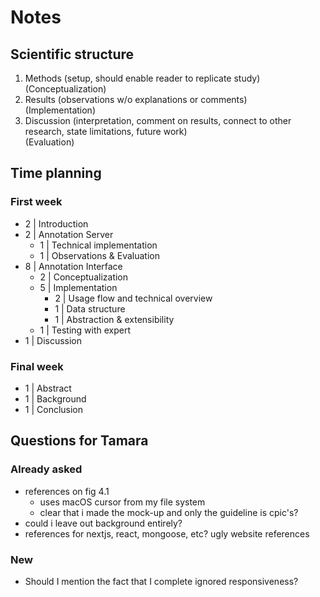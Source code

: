 # Notes

## Scientific structure

1. Methods (setup, should enable reader to replicate study) \
   (Conceptualization)
2. Results (observations w/o explanations or comments) \
   (Implementation)
3. Discussion (interpretation, comment on results, connect to other
   research, state limitations, future work) \
   (Evaluation)

## Time planning

### First week

- 2 | Introduction
- 2 | Annotation Server
  - 1 | Technical implementation
  - 1 | Observations & Evaluation
- 8 | Annotation Interface
  - 2 | Conceptualization
  - 5 | Implementation
    - 2 | Usage flow and technical overview
    - 1 | Data structure
    - 1 | Abstraction & extensibility
  - 1 | Testing with expert
- 1 | Discussion

### Final week

- 1 | Abstract
- 1 | Background
- 1 | Conclusion

## Questions for Tamara

### Already asked

- references on fig 4.1
  - uses macOS cursor from my file system
  - clear that i made the mock-up and only the guideline is cpic's?
- could i leave out background entirely?
- references for nextjs, react, mongoose, etc? ugly website references

### New

- Should I mention the fact that I complete ignored responsiveness?
